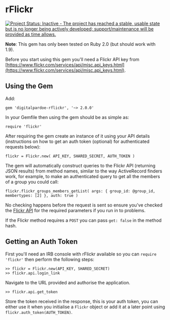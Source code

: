 # rFlickr

[![Project Status: Inactive - The project has reached a stable, usable state but is no longer being actively developed; support/maintenance will be provided as time allows.](http://www.repostatus.org/badges/latest/inactive.svg)](http://www.repostatus.org/#inactive)

**Note**: This gem has only been tested on Ruby 2.0 (but should work with 1.9).

Before you start using this gem you'll need a Flickr API key from [https://www.flickr.com/services/api/misc.api_keys.html](https://www.flickr.com/services/api/misc.api_keys.html).

## Using the Gem

Add:

    gem 'digitalpardoe-rflickr', '~> 2.0.0'

In your Gemfile then using the gem should be as simple as:

    require 'flickr'

After requiring the gem create an instance of it using your API details (instructions on how to get an auth token (optional) for authenticated requests below):

    flickr = Flickr.new( API_KEY, SHARED_SECRET, AUTH_TOKEN )

The gem will automatically construct queries to the Flickr API (returning JSON results) from method names, similar to the way ActiveRecord finders work, for example, to make an authenticated query to get all the members of a group you could call:

    flickr.flickr_groups_members_getList( args: { group_id: @group_id, membertypes: [2] }, auth: true )

No checking happens before the request is sent so ensure you've checked the [Flickr API](https://www.flickr.com/services/api/) for the required parameters if you run in to problems.

If the Flickr method requires a `POST` you can pass `get: false` in the method hash.

## Getting an Auth Token

First you'll need an IRB console with rFlickr available so you can `require 'flickr'` then perform the following steps:

    >> flickr = Flickr.new(API_KEY, SHARED_SECRET)
    >> flickr.api.login_link

Navigate to the URL provided and authorise the application.

    >> flickr.api.get_token

Store the token received in the response, this is your auth token, you can either use it when you initialise a `Flickr` object or add it at a later point using `flickr.auth_token(AUTH_TOKEN)`.
